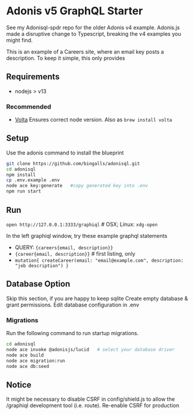 # Adonis v5 GraphQL Starter
See my Adonisql-spdr repo for the older Adonis v4 example.
Adonis.js made a disruptive change to Typescript, breaking the v4 examples you might find.

This is an example of a Careers site, where an email key posts a description.
To keep it simple, this only provides 

## Requirements
* nodejs > v13

### Recommended
* [Volta](https://volta.sh/) Ensures correct node version. Also as `brew install volta`

## Setup

Use the adonis command to install the blueprint

```bash
git clone https://github.com/bingalls/adonisql.git
cd adonisql
npm install
cp .env.example .env
node ace key:generate   #copy generated key into .env
npm run start
```

## Run
`open http://127.0.0.1:3333/graphiql` # OSX; Linux: `xdg-open`

In the left graphiql window, try these example graphql statements
* QUERY: ` {careers{email, description}} `
* ` {career{email, description}} `    # first listing, only
* ` mutation{ createCareer(email: "email@example.com", description: "job description") } `

## Database Option
Skip this section, if you are happy to keep sqlite
Create empty database & grant permissions.
Edit database configuration in .env

### Migrations

Run the following command to run startup migrations.

```bash
cd adonisql
node ace invoke @adonisjs/lucid   # select your database driver
node ace build
node ace migration:run
node ace db:seed
```
## Notice
It might be necessary to disable CSRF in config/shield.js to allow the /graphiql development tool (i.e. route).
Re-enable CSRF for production
